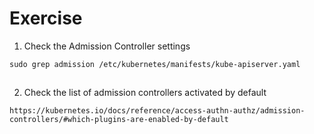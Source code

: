 # Exercise


1. Check the Admission Controller settings
```
sudo grep admission /etc/kubernetes/manifests/kube-apiserver.yaml
```

##

2. Check the list of admission controllers activated by default
```
https://kubernetes.io/docs/reference/access-authn-authz/admission-controllers/#which-plugins-are-enabled-by-default
```
